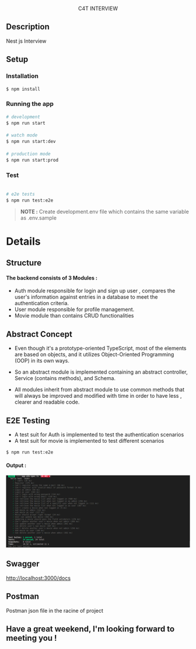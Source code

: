 
<p align="center"> <a >C4T INTERVIEW </a>
    <p align="center">

</p>

## Description

Nest js Interview 

## Setup
### Installation

```bash
$ npm install
```

### Running the app

```bash
# development
$ npm run start

# watch mode
$ npm run start:dev

# production mode
$ npm run start:prod
```

### Test

```bash

# e2e tests
$ npm run test:e2e

```
> **NOTE :**  Create development.env file which contains the same variable as .env.sample 


# Details
## Structure
#### The backend consists of 3 Modules :

- Auth module responsible for login and sign up user , compares the user's information against entries in a database to meet the authentication criteria.
- User module responsible for profile management.
- Movie module than contains CRUD functionalities

## Abstract Concept

- Even though it's a prototype-oriented  TypeScript, most of the elements are based on objects, and it utilizes Object-Oriented Programming (OOP) in its own ways.

- So an abstract module is implemented containing an abstract controller, Service (contains methods), and Schema.

- All modules inherit from abstract module to use common methods that will always be improved and modified with time in  order to have less  , clearer and readable code.


## E2E Testing

- A test suit for Auth is implemented to test the authentication scenarios 
- A test suit for movie is implemented to test different scenarios 


```bash
$ npm run test:e2e
```
####  Output :

<p align="center">
  <a href="http://nestjs.com/" target="blank"><img src="./test_output.png" /></a>
</p>

## Swagger

[http://localhost:3000/docs](http://localhost:3000/docs)

## Postman
Postman json file in the racine of project

## Have a great weekend, I'm looking forward to meeting you !
